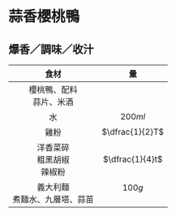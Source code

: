 <style>
.markdown-section h1 {
    background-image: url(./notes/recipes/義大利麵/img/蒜香櫻桃鴨.jpg);
}

.markdown-section h1::after {
    content: "Toscanini";
}
</style>

# 蒜香櫻桃鴨

## 爆香／調味／收汁

|                食材                |         量         |
| :--------------------------------: | :----------------: |
|    櫻桃鴨、配料<br />蒜片、米酒    |                    |
|                 水                 |      $200ml$       |
|                雞粉                |  $\dfrac{1}{2}T$   |
| 洋香菜碎<br />粗黑胡椒<br />辣椒粉 |  $\dfrac{1}{4}t$   |
| 義大利麵<br />煮麵水、九層塔、蒜苗 | $100g$<br />&nbsp; |
